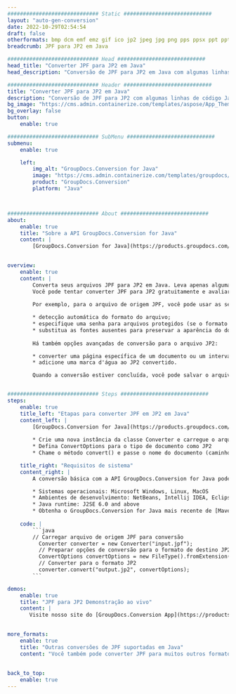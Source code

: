 ```yaml
---
############################# Static ############################
layout: "auto-gen-conversion"
date: 2022-10-29T02:54:54
draft: false
otherformats: bmp dcm emf emz gif ico jp2 jpeg jpg png pps ppsx ppt pptx psb psd svg svgz tga tif tiff webp wmf wmz
breadcrumb: JPF para JP2 em Java

############################# Head ############################
head_title: "Converter JPF para JP2 em Java"
head_description: "Conversão de JPF para JP2 em Java com algumas linhas de código. Converta mais de 160 formatos de arquivo usando a API de conversão de documentos do GroupDocs para Java"

############################# Header ############################
title: "Converter JPF para JP2 em Java"
description: "Conversão de JPF para JP2 com algumas linhas de código Java"
bg_image: "https://cms.admin.containerize.com/templates/aspose/App_Themes/V3/images/bg/header1.png"
bg_overlay: false
button:
    enable: true

############################# SubMenu ############################
submenu:
    enable: true

    left:
        img_alt: "GroupDocs.Conversion for Java"
        image: "https://cms.admin.containerize.com/templates/groupdocs/images/product-logos/90x90-noborder/groupdocs-conversion-java.png"
        product: "GroupDocs.Conversion"
        platform: "Java"



############################# About ############################
about:
    enable: true
    title: "Sobre a API GroupDocs.Conversion for Java"
    content: |
        [GroupDocs.Conversion for Java](https://products.groupdocs.com/conversion/java/) é uma API avançada de conversão de formato de arquivo para conversão entre formatos populares de imagem e documento, como Microsoft Office, OpenDocument, PDF, HTML, e-mail, CAD. e muito mais com apenas algumas linhas de código. A API nativa detecta automaticamente os formatos dos documentos originais e oferece muitas opções para personalizar os documentos convertidos. Juntamente com a função de extrair informações de um documento, ele também suporta o armazenamento em cache dos resultados da conversão para o disco local por padrão. No entanto, qualquer tipo de armazenamento em cache pode ser suportado pela implementação das interfaces apropriadas - Amazon S3, Dropbox, Google Drive, Windows Azure, Reddis ou quaisquer outras.
    

overview:
    enable: true
    content: |
        Converta seus arquivos JPF para JP2 em Java. Leva apenas algumas linhas de código Java em qualquer plataforma de sua escolha, como Windows, Linux, macOS.
        Você pode tentar converter JPF para JP2 gratuitamente e avaliar a qualidade dos resultados da conversão. Junto com scripts de conversão de arquivo simples, você pode tentar opções mais sofisticadas para carregar o arquivo de origem JPF e armazenar a saída JP2. 
        
        Por exemplo, para o arquivo de origem JPF, você pode usar as seguintes opções de carregamento:

        * detecção automática do formato do arquivo;
        * especifique uma senha para arquivos protegidos (se o formato de arquivo for compatível);
        * substitua as fontes ausentes para preservar a aparência do documento.
        
        Há também opções avançadas de conversão para o arquivo JP2:

        * converter uma página específica de um documento ou um intervalo de páginas;
        * adicione uma marca d'água ao JP2 convertido.

        Quando a conversão estiver concluída, você pode salvar o arquivo JP2 no caminho do arquivo local ou em qualquer armazenamento de terceiros, como FTP, Amazon S3, Google Drive, Dropbox etc. Observe - para converter JPF para JP2, você não precisa instalar nenhum software adicional, como MS Office, Open Office, Adobe Acrobat Reader etc.


############################# Steps ############################
steps:
    enable: true
    title_left: "Etapas para converter JPF em JP2 em Java"
    content_left: |
        [GroupDocs.Conversion for Java](https://products.groupdocs.com/conversion/java/) permite que os desenvolvedores convertam facilmente o arquivo JPF para JP2 com algumas linhas de código.
        
        * Crie uma nova instância da classe Converter e carregue o arquivo JPF com o caminho completo
        * Defina ConvertOptions para o tipo de documento como JP2
        * Chame o método convert() e passe o nome do documento (caminho completo) e formato (JP2) como parâmetro

    title_right: "Requisitos de sistema"
    content_right: |
        A conversão básica com a API GroupDocs.Conversion for Java pode ser feita com apenas algumas linhas de código. Nossas APIs são suportadas em todas as principais plataformas e sistemas operacionais. Antes de executar o código abaixo, certifique-se de ter os seguintes pré-requisitos instalados em seu sistema.

        * Sistemas operacionais: Microsoft Windows, Linux, MacOS
        * Ambientes de desenvolvimento: NetBeans, Intellij IDEA, Eclipse, etc.
        * Java runtime: J2SE 6.0 and above
        * Obtenha o GroupDocs.Conversion for Java mais recente de [Maven](https://repository.groupdocs.com/webapp/#/artifacts/browse/tree/General/repo/com/groupdocs/groupdocs-conversion)
         
    code: |
        ```java    
        // Carregar arquivo de origem JPF para conversão
          Converter converter = new Converter("input.jpf");
          // Preparar opções de conversão para o formato de destino JP2
          ConvertOptions convertOptions = new FileType().fromExtension("jp2").getConvertOptions();
          // Converter para o formato JP2
          converter.convert("output.jp2", convertOptions);
        ```

demos:
    enable: true
    title: "JPF para JP2 Demonstração ao vivo"
    content: |
       Visite nosso site do [GroupDocs.Conversion App](https://products.groupdocs.app/conversion/family) e experimente a conversão de JPF para JP2 agora. A demonstração gratuita tem os seguintes benefícios
          

more_formats:
    enable: true
    title: "Outras conversões de JPF suportadas em Java"
    content: "Você também pode converter JPF para muitos outros formatos de arquivo. Por favor, veja a lista abaixo."
       
       
back_to_top:
    enable: true
---
```

